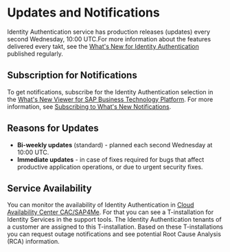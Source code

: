 <!-- loio8e44a7a2bb2241deb6d7f4131aa9494b -->

# Updates and Notifications

Identity Authentication service has production releases \(updates\) every second Wednesday, 10:00 UTC.For more information about the features delivered every takt, see the [What's New for Identity Authentication](what-s-new-for-identity-authentication-de21efe.md) published regularly. 



<a name="loio8e44a7a2bb2241deb6d7f4131aa9494b__section_fy5_dkm_1yb"/>

## Subscription for Notifications

To get notifications, subscribe for the Identity Authentication selection in the [What's New Viewer for SAP Business Technology Platform](https://help.sap.com/whats-new/cf0cb2cb149647329b5d02aa96303f56?Component=Identity%2520Authentication&locale=en-US&version=Cloud). For more information, see [Subscribing to What's New Notifications](https://help.sap.com/whats-new/cf0cb2cb149647329b5d02aa96303f56?Component=Identity%20Authentication&locale=en-US&version=Cloud).



## Reasons for Updates

-   **Bi-weekly updates** \(standard\) - planned each second Wednesday at 10:00 UTC.
-   **Immediate updates** - in case of fixes required for bugs that affect productive application operations, or due to urgent security fixes.



<a name="loio8e44a7a2bb2241deb6d7f4131aa9494b__section_i2g_jg4_dvb"/>

## Service Availability

You can monitor the availability of Identity Authentication in [Cloud Availability Center CAC/SAP4Me](https://launchpad.support.sap.com/#/cacv2/pg/SES_DEVEFF/0000281177). For that you can see a T-installation for Identity Services in the support tools. The Identity Authentication tenants of a customer are assigned to this T-installation. Based on these T-installations you can request outage notifications and see potential Root Cause Analysis \(RCA\) information.

